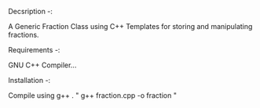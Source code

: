 Decsription -:

A Generic Fraction Class using C++ Templates for storing and manipulating fractions.

Requirements -:

GNU C++ Compiler...

Installation -:

Compile using g++ .
" g++ fraction.cpp -o fraction "

